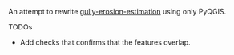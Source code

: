 An attempt to rewrite [gully-erosion-estimation](https://github.com/alecsandrei/gully-erosion-estimation) using only PyQGIS.

TODOs

- Add checks that confirms that the features overlap.